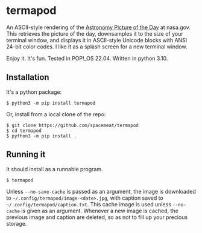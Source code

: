# termapod
An ASCII-style rendering of the [Astronomy Picture of the Day](https://apod.nasa.gov/apod/astropix.html) at nasa.gov. This retrieves the picture of the day, downsamples it to the size of your terminal window, and displays it in ASCII-style Unicode blocks with ANSI 24-bit color codes. I like it as a splash screen for a new terminal window.

Enjoy it. It's fun. Tested in POP!_OS 22.04. Written in python 3.10.

## Installation

It's a python package:

```
$ python3 -m pip install termapod
```

Or, install from a local clone of the repo:

```
$ git clone https://github.com/spacemeat/termapod
$ cd termapod
$ python3 -m pip install .
```

## Running it

It should install as a runnable program.

```
$ termapod
```

Unless `--no-save-cache` is passed as an argument, the image is downloaded to `~/.config/termapod/image-<date>.jpg`, with caption saved to `~/.config/termapod/caption.txt`. This cache image is used unless `--no-cache` is given as an argument. Whenever a new image is cached, the previous image and caption are deleted, so as not to fill up your precious storage.

